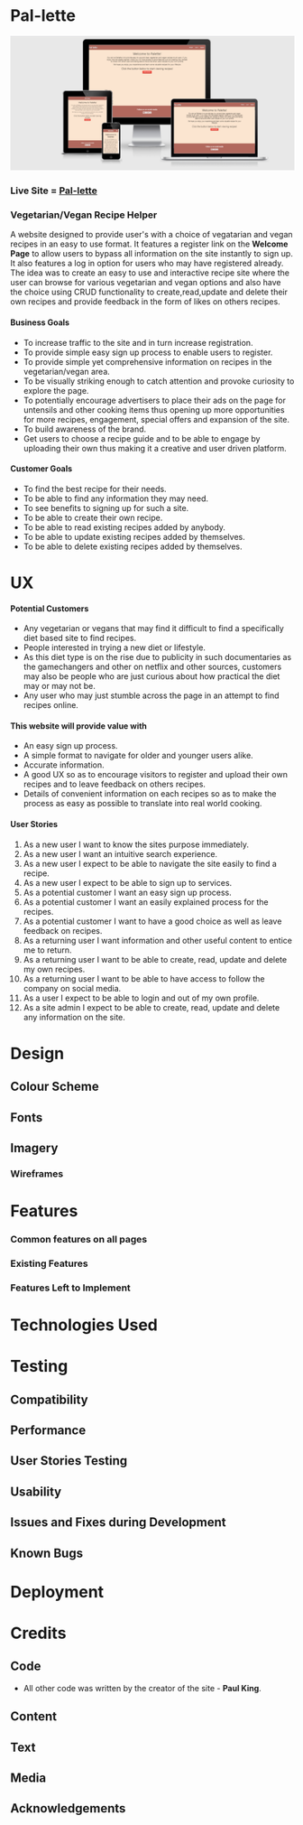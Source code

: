 # Pal-lette

<img src="static/images/site_images/Pallette.png">

### Live Site = [Pal-lette]()

### Vegetarian/Vegan Recipe Helper 

A website designed to provide user's with a choice of vegatarian and vegan recipes in an easy to use format.
It features a register link on the **Welcome Page** to allow users to bypass all information on the site instantly to sign up.
It also features a log in option for users who may have registered already.
The idea was to create an easy to use and interactive recipe site where the user can browse for various vegetarian and vegan options and also have the choice using CRUD functionality to create,read,update and delete their own recipes and provide feedback in the form of likes on others recipes.

#### Business Goals
  - To increase traffic to the site and in turn increase registration.
  - To provide simple easy sign up process to enable users to register.
  - To provide simple yet comprehensive information on recipes in the vegetarian/vegan area.
  - To be visually striking enough to catch attention and provoke curiosity to explore the page.
  - To potentially encourage advertisers to place their ads on the page for untensils and other cooking items thus opening up more opportunities for more recipes, engagement, special offers and expansion of the site.
  - To build awareness of the brand.
  - Get users to choose a recipe guide and to be able to engage by uploading their own thus making it a creative and user driven platform.

#### Customer Goals
  - To find the best recipe for their needs.
  - To be able to find any information they may need.
  - To see benefits to signing up for such a site.
  - To be able to create their own recipe.
  - To be able to read existing recipes added by anybody.
  - To be able to update existing recipes added by themselves.
  - To be able to delete existing recipes added by themselves.

# UX

 #### Potential Customers
  - Any vegetarian or vegans that may find it difficult to find a specifically diet based site to find recipes.
  - People interested in trying a new diet or lifestyle.
  - As this diet type is on the rise due to publicity in such documentaries as the gamechangers and other on netflix and other sources, customers may also be people who are just curious about how practical the diet may or may not be.
  - Any user who may just stumble across the page in an attempt to find recipes online.

#### This website will provide value with
  - An easy sign up process.
  - A simple format to navigate for older and younger users alike.
  - Accurate information.
  - A good UX so as to encourage visitors to register and upload their own recipes and to leave feedback on others recipes.
  - Details of convenient information on each recipes so as to make the process as easy as possible to translate into real world cooking.

#### User Stories

 1. As a new user I want to know the sites purpose immediately.
 2. As a new user I want an intuitive search experience.
 3. As a new user I expect to be able to navigate the site easily to find a recipe.
 4. As a new user I expect to be able to sign up to services.
 5. As a potential customer I want an easy sign up process.
 6. As a potential customer I want an easily explained process for the recipes.
 7. As a potential customer I want to have a good choice as well as leave feedback on recipes.
 8. As a returning user I want information and other useful content to entice me to return.
 9. As a returning user I want to be able to create, read, update and delete my own recipes.
 10. As a returning user I want to be able to have access to follow the company on social media.
 11. As a user I expect to be able to login and out of my own profile.
 12. As a site admin I expect to be able to create, read, update and delete any information on the site.

# Design

## Colour Scheme

## Fonts

## Imagery

### Wireframes

# Features

### Common features on all pages 

### Existing Features 

### Features Left to Implement

# Technologies Used

# Testing 

## Compatibility

## Performance 

## User Stories Testing

## Usability 

## Issues and Fixes during Development

## Known Bugs

# Deployment 

# Credits 

 ## Code

 - All other code was written by the creator of the site - **Paul King**.

 ## Content 

 ## Text

 ## Media 

 ## Acknowledgements 
